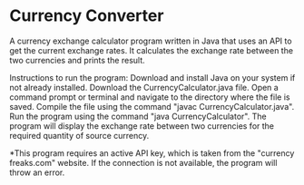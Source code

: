 # Currency Converter

A currency exchange calculator program written in Java that uses an API to get the current exchange rates. It calculates the exchange rate between the two currencies and prints the result.

Instructions to run the program:
Download and install Java on your system if not already installed.
Download the CurrencyCalculator.java file.
Open a command prompt or terminal and navigate to the directory where the file is saved.
Compile the file using the command "javac CurrencyCalculator.java".
Run the program using the command "java CurrencyCalculator".
The program will display the exchange rate between two currencies for the required quantity of source currency.

*This program requires an active API key, which is taken from the "currency freaks.com" website. If the connection is not available, the program will throw an error.

